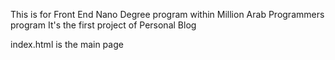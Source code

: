 This is for Front End Nano Degree program within Million Arab Programmers program
It's the first project of Personal Blog

index.html is the main page
